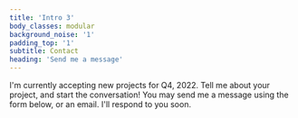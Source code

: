 ```yaml
---
title: 'Intro 3'
body_classes: modular
background_noise: '1'
padding_top: '1'
subtitle: Contact
heading: 'Send me a message'
---
```


I'm currently accepting new projects for Q4, 2022. Tell me about your project, and start the conversation! You may send me a message using the form below, or an email. I'll respond to you soon.

